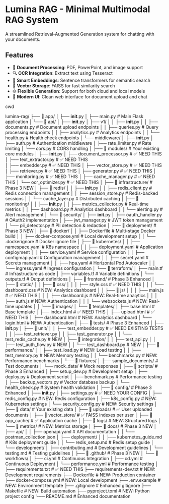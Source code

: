 # Lumina RAG - Minimal Multimodal RAG System

A streamlined Retrieval-Augmented Generation system for chatting with your documents.

## Features

- 📄 **Document Processing**: PDF, PowerPoint, and image support
- 🔍 **OCR Integration**: Extract text using Tesseract
- 🧠 **Smart Embeddings**: Sentence transformers for semantic search
- 💾 **Vector Storage**: FAISS for fast similarity search
- 🌐 **Flexible Generation**: Support for both cloud and local models
- 🎨 **Modern UI**: Clean web interface for document upload and chat



cwd


lumina-rag/
├── 📁 app/
│   ├── __init__.py
│   ├── main.py                    # Main Flask application
│   └── 📁 api/
│       ├── __init__.py
│       ├── v1/
│       │   ├── __init__.py
│       │   ├── documents.py       # Document upload endpoints
│       │   ├── queries.py         # Query processing endpoints
│       │   ├── analytics.py       # Analytics endpoints
│       │   └── health.py          # Health check endpoints
│       └── middleware/
│           ├── __init__.py
│           ├── auth.py            # Authentication middleware
│           ├── rate_limiter.py    # Rate limiting
│           └── cors.py            # CORS handling
│
├── 📁 modules/                    # Your existing core modules
│   ├── __init__.py
│   ├── document_processor.py     # ✅ NEED THIS
│   ├── text_extractor.py         # ✅ NEED THIS  
│   ├── embedder.py               # ✅ NEED THIS
│   ├── vector_store.py           # ✅ NEED THIS
│   ├── retriever.py              # ✅ NEED THIS
│   ├── generator.py              # ✅ NEED THIS
│   ├── monitoring.py             # ✅ NEED THIS
│   ├── cache_manager.py          # ✅ NEED THIS
│   └── ocr_optimizer.py          # ✅ NEED THIS
│
├── 📁 infrastructure/             # Phase 3 NEW
│   ├── 📁 redis/
│   │   ├── __init__.py
│   │   ├── redis_client.py       # Redis connection management
│   │   ├── session_store.py      # Redis-backed sessions
│   │   └── cache_layer.py        # Distributed caching
│   ├── 📁 monitoring/
│   │   ├── __init__.py
│   │   ├── metrics_collector.py  # Real-time metrics
│   │   ├── dashboard.py          # Analytics dashboard
│   │   └── alerting.py           # Alert management
│   └── 📁 security/
│       ├── __init__.py
│       ├── oauth_handler.py      # OAuth2 implementation
│       ├── jwt_manager.py        # JWT token management
│       └── pii_detector.py       # PII detection & redaction
│
├── 📁 deployment/                 # Phase 3 NEW
│   ├── 📁 docker/
│   │   ├── Dockerfile            # Multi-stage Docker build
│   │   ├── docker-compose.yml    # Local development setup
│   │   └── .dockerignore         # Docker ignore file
│   ├── 📁 kubernetes/
│   │   ├── namespace.yaml        # K8s namespace
│   │   ├── deployment.yaml       # Application deployment
│   │   ├── service.yaml          # Service configuration
│   │   ├── configmap.yaml        # Configuration management
│   │   ├── secret.yaml           # Secrets management
│   │   ├── hpa.yaml              # Horizontal Pod Autoscaler
│   │   └── ingress.yaml          # Ingress configuration
│   └── 📁 terraform/
│       ├── main.tf               # Infrastructure as code
│       ├── variables.tf          # Variable definitions
│       └── outputs.tf            # Output definitions
│
├── 📁 frontend/                   # Phase 3 Enhanced
│   ├── 📁 static/
│   │   ├── 📁 css/
│   │   │   ├── style.css         # ✅ NEED THIS
│   │   │   └── dashboard.css     # NEW: Analytics dashboard
│   │   ├── 📁 js/
│   │   │   ├── main.js           # ✅ NEED THIS
│   │   │   ├── dashboard.js      # NEW: Real-time analytics
│   │   │   ├── auth.js           # NEW: Authentication
│   │   │   └── websockets.js     # NEW: Real-time updates
│   │   └── 📁 images/
│   └── 📁 templates/
│       ├── base.html             # Base template
│       ├── index.html            # ✅ NEED THIS
│       ├── upload.html           # ✅ NEED THIS
│       ├── dashboard.html        # NEW: Analytics dashboard
│       └── login.html            # NEW: Authentication
│
├── 📁 tests/                      # Phase 3 Enhanced
│   ├── __init__.py
│   ├── 📁 unit/
│   │   ├── test_embedder.py      # ✅ NEED EXISTING TESTS
│   │   ├── test_retriever.py
│   │   ├── test_generator.py
│   │   └── test_redis_cache.py   # NEW
│   ├── 📁 integration/
│   │   ├── test_api.py
│   │   ├── test_auth_flow.py     # NEW
│   │   └── test_dashboard.py     # NEW
│   ├── 📁 performance/
│   │   ├── test_load.py          # NEW: Load testing
│   │   ├── test_memory.py        # NEW: Memory testing
│   │   └── benchmarks.py         # NEW: Performance benchmarks
│   └── 📁 fixtures/
│       ├── sample_documents/     # Test documents
│       └── mock_data/            # Mock responses
│
├── 📁 scripts/                    # Phase 3 Enhanced
│   ├── setup_dev.py              # Development setup
│   ├── deploy.py                 # Deployment script
│   ├── benchmark.py              # Performance testing
│   ├── backup_vectors.py         # Vector database backup
│   └── health_check.py           # System health validation
│
├── 📁 config/                     # Phase 3 Enhanced
│   ├── __init__.py
│   ├── settings.py               # ✅ NEED YOUR CONFIG
│   ├── redis_config.py           # NEW: Redis configuration
│   ├── k8s_config.py             # NEW: Kubernetes settings
│   └── security_config.py        # NEW: Security settings
│
├── 📁 data/                       # Your existing data
│   ├── 📁 uploads/               # ✅ User uploaded documents
│   ├── 📁 vector_store/          # ✅ FAISS indexes per user
│   ├── 📁 app_cache/             # ✅ Application cache
│   ├── 📁 logs/                  # NEW: Structured logs
│   └── 📁 metrics/               # NEW: Metrics storage
│
├── 📁 docs/                       # Phase 3 NEW
│   ├── api/
│   │   ├── openapi.yaml          # API documentation
│   │   └── postman_collection.json
│   ├── deployment/
│   │   ├── kubernetes_guide.md   # K8s deployment guide
│   │   └── redis_setup.md        # Redis setup guide
│   └── development/
│       ├── contributing.md       # Development guidelines
│       └── testing.md            # Testing guidelines
│
├── 📁 .github/                    # Phase 3 NEW
│   └── 📁 workflows/
│       ├── ci.yml                # Continuous Integration
│       ├── cd.yml                # Continuous Deployment
│       └── performance.yml       # Performance testing
│
├── requirements.txt               # ✅ NEED THIS
├── requirements-dev.txt           # NEW: Development requirements
├── Dockerfile                     # NEW: Production container
├── docker-compose.yml             # NEW: Local development
├── .env.example                   # NEW: Environment template
├── .gitignore                     # Enhanced gitignore
├── Makefile                       # NEW: Build automation
├── pyproject.toml                 # NEW: Python project config
└── README.md                      # Enhanced documentation

